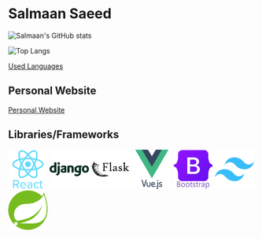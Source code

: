 # Salmaan Saeed

<!-- GitHub Stats-->
![Salmaan's GitHub stats](https://github-readme-stats.vercel.app/api?username=sagedemage&show_icons=true&theme=tokyonight)

<!-- Top Languages Card -->
![Top Langs](https://github-readme-stats.vercel.app/api/top-langs/?username=sagedemage&layout=donut&langs_count=6)

[Used Languages](used_languages.md)

<!-- Personal Website -->
## Personal Website
[Personal Website](https://sagedemage.github.io/PersonalWebsite/)

## Libraries/Frameworks
<p align="left">
  <img src="https://raw.githubusercontent.com/devicons/devicon/master/icons/react/react-original-wordmark.svg" alt="react" width="80" height="80"/>
  <img src="https://raw.githubusercontent.com/devicons/devicon/master/icons/django/django-plain-wordmark.svg" alt="django" width="80" height="80"/>
  <img src="https://raw.githubusercontent.com/devicons/devicon/master/icons/flask/flask-original-wordmark.svg" alt="flask" width="80" height="80"/>
  <img src="https://raw.githubusercontent.com/devicons/devicon/master/icons/vuejs/vuejs-original-wordmark.svg" alt="vuejs" width="80" height="80"/>
  <img src="https://raw.githubusercontent.com/devicons/devicon/master/icons/bootstrap/bootstrap-original-wordmark.svg" alt="bootstrap" width="80" height="80"/>
  <img src="https://raw.githubusercontent.com/devicons/devicon/master/icons/tailwindcss/tailwindcss-plain.svg" alt="tailwindcss" width="80" height="80"/>
  <img src="https://raw.githubusercontent.com/devicons/devicon/master/icons/spring/spring-original.svg" alt="spring" width="80" height="80" />
</p>

<!--
**sagedemage/sagedemage** is a ✨ _special_ ✨ repository because its `README.md` (this file) appears on your GitHub profile.

Here are some ideas to get you started:

- 🔭 I’m currently working on ...
- 🌱 I’m currently learning ...
- 👯 I’m looking to collaborate on ...
- 🤔 I’m looking for help with ...
- 💬 Ask me about ...
- 📫 How to reach me: ...
- 😄 Pronouns: ...
- ⚡ Fun fact: ...
-->
